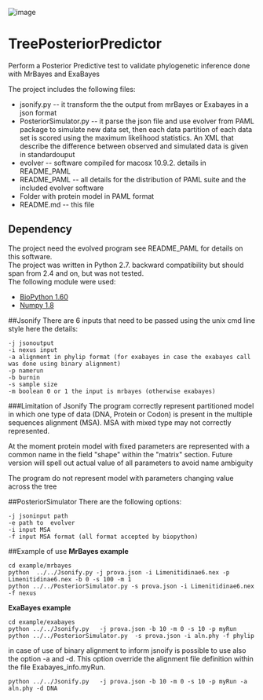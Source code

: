 ![image](http://testjst.ba.infn.it/openacces/InputExamples/TPP3.png)

TreePosteriorPredictor
=============

Perform a Posterior Predictive test to validate phylogenetic inference done with MrBayes and ExaBayes

The project includes the following files:

* jsonify.py -- it transform the the output from mrBayes or Exabayes in a json format
* PosteriorSimulator.py -- it parse the json file and use evolver from PAML package to simulate new data set, then each data partition of each data set is scored using the maximum likelihood statistics. An XML that describe the difference between observed and simulated data is given in standardouput
* evolver -- software compiled for macosx 10.9.2. details in README_PAML
* README_PAML -- all details for the distribution of PAML suite and the included evolver software
* Folder with protein model in PAML format
* README.md -- this file

## Dependency
The project need the evolved program see README_PAML for details on this software.    
The project was written in Python 2.7. backward compatibility but should span from 2.4 and on, but was not tested.    
The following module were used:

* [BioPython 1.60](http://biopython.org/)
* [Numpy 1.8](http://www.numpy.org/)

##Jsonify
There are 6 inputs that need to be passed using the unix cmd line style
here the details:

    -j jsonoutput
    -i nexus input
    -a alignment in phylip format (for exabayes in case the exabayes call was done using binary alignment)
    -p namerun
    -b burnin
    -s sample size 
    -m boolean 0 or 1 the input is mrbayes (otherwise exabayes)

###Limitation of Jsonify
The program correctly represent partitioned model in which one type of data (DNA, Protein or Codon) is present in the multiple sequences alignment (MSA). MSA with mixed type may not correctly represented.

At the moment protein model with fixed parameters are represented with a common name in the field "shape" within the "matrix" section. Future version will spell out actual value of all parameters to avoid name ambiguity

The program do not represent model with parameters changing value across the tree

##PosteriorSimulator
There are the following options:

    -j jsoninput path
    -e path to  evolver
    -i input MSA
    -f input MSA format (all format accepted by biopython)

##Example of use 
__MrBayes example__

    cd example/mrbayes
    python  ../../Jsonify.py -j prova.json -i Limenitidinae6.nex -p Limenitidinae6.nex -b 0 -s 100 -m 1
    python ../../PosteriorSimulator.py -s prova.json -i Limenitidinae6.nex -f nexus

__ExaBayes example__

    cd example/exabayes
    python ../../Jsonify.py   -j prova.json -b 10 -m 0 -s 10 -p myRun
    python ../../PosteriorSimulator.py  -s prova.json -i aln.phy -f phylip

in case of use of binary alignment to inform jsnoify is possible to use also the option -a and -d. This option override the alignment file definition  within the file Exabayes_info.myRun.

    python ../../Jsonify.py   -j prova.json -b 10 -m 0 -s 10 -p myRun -a aln.phy -d DNA



  
